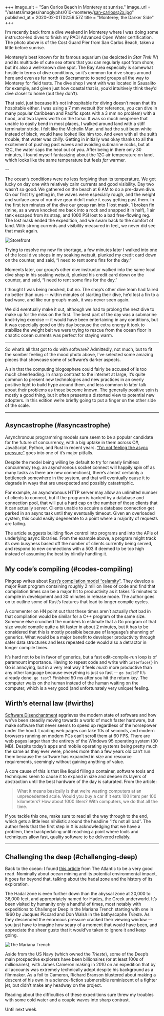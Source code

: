 +++
image_alt = "San Carlos Beach in Monterey at sunrise."
image_url = "/assets/images/nanoglyphs/010-monterey/san-carlos@2x.jpg"
published_at = 2020-02-01T02:56:57Z
title = "Monterey; the Darker Side"
+++

I’m recently back from a dive weekend in Monterey where I was doing some instructor-led dives to finish my PADI Advanced Open Water certification. The photo above is of the Cost Guard Pier from San Carlos Beach, taken a little before sunrise.

Monterey’s best known for its famous aquarium (as depicted in _Star Trek IV_) and its multitude of cute sea otters that you can regularly spot from shore, but it’s also a well-known dive spot. The Bay Area especially is somewhat hostile in terms of dive conditions, so it’s common for dive shops around here and even as far north as Sacramento to send groups all the way to Monterey for field tests. The dive shop I went with was located in Sausalito for example, and given just how coastal that is, you’d intuitively think they’d dive closer to home (but they don’t).

That said, just because it’s not inhospitable for diving doesn’t mean that it’s hospitable either. I was using a 7 mm wetsuit (for reference, you can dive in many popular Caribbean and Pacific spots with a 3 mm no problem) with a hood, and two layers worth on the torso. It was so much neoprene that unable to easily bend in most places, I walked around land with a stiff terminator stride. I felt like the Michelin Man, and had the suit been white instead of black, would have looked like him too. And even with all the suit’s trouble, that water was _chilly_. Getting in initially was okay thanks to all the excitement of pushing past waves and avoiding submarine rocks, but at 12C, the water saps the heat out of you. After being in there only 30 minutes, I found myself fantasizing about the 12C air temperature on land, which looks like the same temperature but feels _far_ warmer.

--

The ocean’s conditions were no less forgiving than its temperature. We got lucky on day one with relatively calm currents and good visibility. Day two wasn’t so good. We gathered on the beach at 6 AM to do a pre-dawn dive. On our first try getting in, the waves were especially rough, and the weight and surface area of our dive gear didn’t make it easy getting past them. In the first ten minutes of the dive our group ran into 1 lost mask, 1 broken fin (mine, as a wave knocked me back into a rock and snapped it in half), 1 air tank escaped from its strap, and 1000 PSI lost to a bad free-flowing reg. The lost mask ended the expedition, and we swam back to the comfort of land. With strong currents and visibility measured in feet, we never did see that mask again.

![Storefront](/assets/images/nanoglyphs/010-monterey/storefront@2x.jpg)

Trying to resolve my new fin shortage, a few minutes later I walked into one of the local dive shops in my soaking wetsuit, plunked my credit card down on the counter, and said, “I need to rent some fins for the day.”

Moments later, our group’s other dive instructor walked into the same local dive shop in his soaking wetsuit, plunked his credit card down on the counter, and said, “I need to rent some fins for the day.”

I thought I was being mocked, but no. The shop’s other dive team had faired no better than ours -- within minutes of starting their dive, he’d lost a fin to a bad wave, and like our group’s mask, it was never seen again.

We did eventually make it out, although we had to prolong the next dive to make up for the miss on the first. The best part of the day was a submarine knot-tying exercise -- it would have been entertaining in any conditions, but it was especially good on this day because the extra energy it took to stabilize the weight belt we were trying to rescue from the ocean floor in chaotic ocean currents was perfect for staying warm.

---

So what’s all that got to do with software? Admittedly, not much, but to fit the somber feeling of the mood photo above, I’ve selected some amazing pieces that showcase some of software’s darker aspects.

A sin that the computing blogosphere could fairly be accused of is too much cheerleading. In sharp contrast to the internet at large, it’s quite common to present new technologies and new practices in an overly positive light to build hype around them, and less common to later talk about their problems as those become known. The generally positive spin is mostly a good thing, but it often presents a distorted view to potential new adopters. In this edition we’re briefly going to put a finger on the other side of the scale.

---

## Asyncastrophe (#asyncastrophe)

Asynchronous programming models sure seem to be a popular candidate for the future of concurrency, with a big uptake in them across C#, JavaScript, Python, and Rust in recent years. [“I’m not feeling the async pressure”](https://lucumr.pocoo.org/2020/1/1/async-pressure/) goes into one of it’s major pitfalls.

Despite the model being willing by default to try for nearly limitless concurrency (e.g. an asynchronous socket connect will happily spin off as many tasks as there are new connections), there’s almost certainly a bottleneck somewhere in the system, and that will eventually cause it to degrade in ways that are unexpected and possibly catastrophic.

For example, an asynchronous HTTP server may allow an unlimited number of clients to connect, but if the program is backed by a database and connection pool, that will put a hard cap on the number of those clients that it can actually server. Clients unable to acquire a database connection get parked in an async task until they eventually timeout. Given an overloaded system, this could easily degenerate to a point where a majority of requests are failing.

The article suggests building flow control into programs and into the APIs of underlying async libraries. From the example above, a program might track its own busyness based off the number of clients currently being served, and respond to new connections with a 503 if deemed to be too high instead of assuming the best by blindly handling it.

## My code’s compiling (#codes-compiling)

Pingcap writes about [Rust’s compilation model “calamity”](https://pingcap.com/blog/rust-compilation-model-calamity/). They develop a major Rust program containing roughly 2 million lines of code and find that compilation times can be a major hit to productivity as it takes 15 minutes to compile in development and 30 minutes in release mode. The author goes on to outline some of Rust’s features that lead to longer compile cycles.

A commenter on HN point out that these times aren’t actually _that_ bad in that compilation would be similar for a C++ program of the same size. Someone else crunched the numbers to estimate that a Go program of that size would compile quite a bit faster in about 2 minutes, but it has to be considered that this is mostly possible because of language’s shunning of generics. What would be a major benefit to developer productivity through safer data structures and less repeated code would also a detractor in longer compile times.

It’s hard not to be in favor of generics, but a fast edit-compile-run loop is of paramount importance. Having to repeat code and write with `interface{}` in Go is annoying, but in a very real way it feels _much_ more productive than any other language because everything is just so fast -- `go build`? It’s already done. `go test`? Finished 50 ms after you hit the return key. The computer waits on the human instead of the human waiting on the computer, which is a very good (and unfortunately very unique) feeling.

## Wirth’s eternal law (#wirths)

[Software Disenchantment](https://tonsky.me/blog/disenchantment/) aggrieves the modern state of software and how we’ve been steadily moving towards a world of much faster hardware, but make software that never seems to speed up regardless of the horsepower under the hood. Loading web pages can take 10s of seconds, and modern browsers running on modern PCs can’t scroll them at 60 FPS. There are web pages larger than the entirety of the Windows 95 operating system (30 MB). Despite today’s apps and mobile operating systems being pretty much the same as they ever were, phones more than a few years old can’t run them because the software has expanded in size and resource requirements, seemingly without gaining anything of value.

A core cause of this is that like liquid filling a container, software tools and techniques seem to cause it to expand in size and deepen its layers of abstraction until the best hardware of the day is saturated. From the article:

> What it means basically is that we’re wasting computers at an unprecedented scale. Would you buy a car if it eats 100 liters per 100 kilometers? How about 1000 liters? With computers, we do that all the time.

If you tackle this one, make sure to read all the way through to the end, which gets a little less nihilistic around the headline “It’s not all bad”. The author feels that the first step in X is acknowledging that we have a problem, then backpedaling until reaching a point where tools and techniques allow fast, quality software to be delivered reliably.

---

## Challenging the deep (#challenging-deep)

Back to the ocean: I found [this article](https://www.theatlantic.com/magazine/archive/2020/01/20000-feet-under-the-sea/603040/) from The Atlantic to be a very good read. Nominally about ocean mining and its potential environmental impact, it goes far beyond that, talking about the hadal zone and the history of its exploration.

The Hadal zone is even further down than the abyssal zone at 20,000 to 36,000 feet, and appropriately named for Hades, the Greek underworld. It’s been visited by humanity only a handful of times, most notably with expeditions to Challenger Deep in the Mariana Trench starting with one in 1960 by Jacques Piccard and Don Walsh in the bathyscaphe _Trieste_. As they descended the enormous pressure cracked their viewing window -- you just have to imagine how scary of a moment that would have been, and appreciate the sheer gusto that it would’ve taken to ignore it and keep going.

![The Mariana Trench](/assets/images/nanoglyphs/010-monterey/mariana-trench@2x.jpg)

Aside from the US Navy (which owned the _Trieste_), some of the Deep’s main prospective explorers have been billionaires (or at least 100s of millionaires), with James Cameron making in 2010 on an expedition that by all accounts was extremely technically adept despite his background as a filmmaker. As a foil to Cameron, Richard Branson blustered about making a descent of his own in a science-fiction submersible reminiscent of a fighter jet, but didn’t make any headway on the project.

Reading about the difficulties of these expeditions sure threw my troubles with some cold water and a couple waves into sharp contrast.

Until next week.
